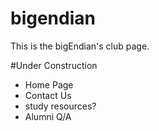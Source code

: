 # bigendian

This is the bigEndian's club page.

#Under Construction
- Home Page
- Contact Us
- study resources?
- Alumni Q/A
